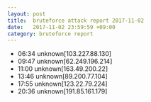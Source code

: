 ```yaml
---
layout: post
title:  bruteforce attack report 2017-11-02
date:   2017-11-02 23:59:59 +09:00
category: bruteforce report
---
```


* 06:34 unknown[103.227.88.130]
* 09:47 unknown[62.249.196.214]
* 11:00 unknown[163.49.200.22]
* 13:46 unknown[89.200.77.104]
* 17:55 unknown[123.22.79.224]
* 20:36 unknown[191.85.161.179]
